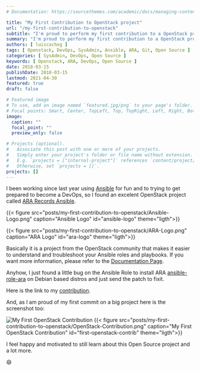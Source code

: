 ```yaml
---
# Documentation: https://sourcethemes.com/academic/docs/managing-content/

title: "My First Contribution to OpenStack project"
url: "/my-first-contribution-to-openstack"
subtitle: "I'm proud to perform my first contribution to a OpenStack project"
summary: "I'm proud to perform my first contribution to a OpenStack project"
authors: [ luiscachog ]
tags: [ Openstack, DevOps, SysAdmin, Ansible, ARA, Git, Open Source ]
categories: [ SysAdmin, DevOps, Open Source ]
keywords: [ Openstack, ARA, DevOps, Open Source ]
date: 2018-03-15
publishDate: 2018-03-15
lastmod: 2021-04-30
featured: true
draft: false

# Featured image
# To use, add an image named `featured.jpg/png` to your page's folder.
# Focal points: Smart, Center, TopLeft, Top, TopRight, Left, Right, BottomLeft, Bottom, BottomRight.
image:
  caption: ""
  focal_point: ""
  preview_only: false

# Projects (optional).
#   Associate this post with one or more of your projects.
#   Simply enter your project's folder or file name without extension.
#   E.g. `projects = ["internal-project"]` references `content/project/deep-learning/index.md`.
#   Otherwise, set `projects = []`.
projects: []
---
```


I been working since last year using [Ansible](https://www.ansible.com/) for fun and to trying to get prepared to become a DevOps, so I found an excelent OpenStack project called [ARA Records Ansible](https://github.com/openstack/ara).

{{< figure src="posts/my-first-contribution-to-openstack/Ansible-Logo.png" caption="Ansible Logo" id="ansible-logo" theme="ligth">}}

{{< figure src="posts/my-first-contribution-to-openstack/ARA-Logo.png" caption="ARA Logo" id="ara-logo" theme="ligth">}}

Basically it  is a project from the OpenStack community that makes it easier to understand and troubleshoot your Ansible roles and playbooks.
If you want more information, please refer to the [Documentation Page](http://ara.readthedocs.io/en/latest/).

Anyhow, I just found a little bug on the Ansible Role to install ARA [ansible-role-ara](https://git.openstack.org/cgit/openstack/ansible-role-ara/) on Debian based distros and just send the patch to fixit.

Here is the link to my [contribution](https://git.openstack.org/cgit/openstack/ansible-role-ara/commit/).

And, as I am proud of my first commit on a big project here is the screenshot too:

![My First OpenStack Contribution](/media/posts/my-first-contribution-to-openstack/OpenStack-Contribution.png)
{{< figure src="posts/my-first-contribution-to-openstack/OpenStack-Contribution.png" caption="My First OpenStack Contribution" id="first-openstack-contrib" theme="ligth">}}

I feel happy and motivated to still learn about this Open Source project and a lot more.

:smile:
